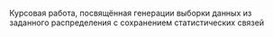 Курсовая работа, посвящённая генерации выборки данных из заданного распределения с сохранением статистических связей
